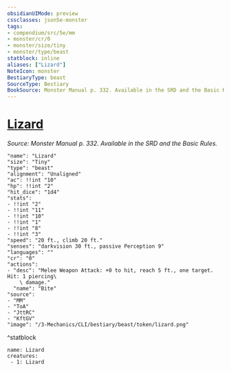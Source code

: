```yaml
---
obsidianUIMode: preview
cssclasses: json5e-monster
tags:
- compendium/src/5e/mm
- monster/cr/0
- monster/size/tiny
- monster/type/beast
statblock: inline
aliases: ["Lizard"]
NoteIcon: monster
BestiaryType: beast
SourceType: Bestiary
BookSource: Monster Manual p. 332. Available in the SRD and the Basic Rules.
---
```

# [Lizard](3-Mechanics\CLI\bestiary\beast/lizard.md)
*Source: Monster Manual p. 332. Available in the SRD and the Basic Rules.*  

```statblock
"name": "Lizard"
"size": "Tiny"
"type": "beast"
"alignment": "Unaligned"
"ac": !!int "10"
"hp": !!int "2"
"hit_dice": "1d4"
"stats":
- !!int "2"
- !!int "11"
- !!int "10"
- !!int "1"
- !!int "8"
- !!int "3"
"speed": "20 ft., climb 20 ft."
"senses": "darkvision 30 ft., passive Perception 9"
"languages": ""
"cr": "0"
"actions":
- "desc": "Melee Weapon Attack: +0 to hit, reach 5 ft., one target. Hit: 1 piercing\
    \ damage."
  "name": "Bite"
"source":
- "MM"
- "ToA"
- "JttRC"
- "KftGV"
"image": "/3-Mechanics/CLI/bestiary/beast/token/lizard.png"
```
^statblock

```encounter-table
name: Lizard
creatures:
 - 1: Lizard
```